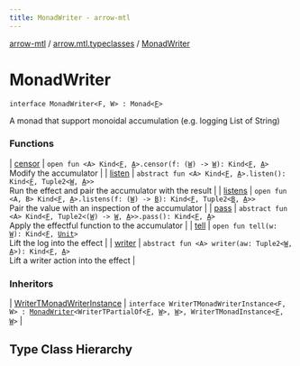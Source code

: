```yaml
---
title: MonadWriter - arrow-mtl
---
```


[arrow-mtl](../../index.html) / [arrow.mtl.typeclasses](../index.html) / [MonadWriter](./index.html)

# MonadWriter

`interface MonadWriter<F, W> : Monad<`[`F`](index.html#F)`>`


A monad that support monoidal accumulation (e.g. logging List of String)

### Functions

| [censor](censor.html) | `open fun <A> Kind<`[`F`](index.html#F)`, `[`A`](censor.html#A)`>.censor(f: (`[`W`](index.html#W)`) -> `[`W`](index.html#W)`): Kind<`[`F`](index.html#F)`, `[`A`](censor.html#A)`>`<br>Modify the accumulator |
| [listen](listen.html) | `abstract fun <A> Kind<`[`F`](index.html#F)`, `[`A`](listen.html#A)`>.listen(): Kind<`[`F`](index.html#F)`, Tuple2<`[`W`](index.html#W)`, `[`A`](listen.html#A)`>>`<br>Run the effect and pair the accumulator with the result |
| [listens](listens.html) | `open fun <A, B> Kind<`[`F`](index.html#F)`, `[`A`](listens.html#A)`>.listens(f: (`[`W`](index.html#W)`) -> `[`B`](listens.html#B)`): Kind<`[`F`](index.html#F)`, Tuple2<`[`B`](listens.html#B)`, `[`A`](listens.html#A)`>>`<br>Pair the value with an inspection of the accumulator |
| [pass](pass.html) | `abstract fun <A> Kind<`[`F`](index.html#F)`, Tuple2<(`[`W`](index.html#W)`) -> `[`W`](index.html#W)`, `[`A`](pass.html#A)`>>.pass(): Kind<`[`F`](index.html#F)`, `[`A`](pass.html#A)`>`<br>Apply the effectful function to the accumulator |
| [tell](tell.html) | `open fun tell(w: `[`W`](index.html#W)`): Kind<`[`F`](index.html#F)`, `[`Unit`](https://kotlinlang.org/api/latest/jvm/stdlib/kotlin/-unit/index.html)`>`<br>Lift the log into the effect |
| [writer](writer.html) | `abstract fun <A> writer(aw: Tuple2<`[`W`](index.html#W)`, `[`A`](writer.html#A)`>): Kind<`[`F`](index.html#F)`, `[`A`](writer.html#A)`>`<br>Lift a writer action into the effect |

### Inheritors

| [WriterTMonadWriterInstance](../../arrow.mtl.instances/-writer-t-monad-writer-instance/index.html) | `interface WriterTMonadWriterInstance<F, W> : `[`MonadWriter`](./index.html)`<WriterTPartialOf<`[`F`](../../arrow.mtl.instances/-writer-t-monad-writer-instance/index.html#F)`, `[`W`](../../arrow.mtl.instances/-writer-t-monad-writer-instance/index.html#W)`>, `[`W`](../../arrow.mtl.instances/-writer-t-monad-writer-instance/index.html#W)`>, WriterTMonadInstance<`[`F`](../../arrow.mtl.instances/-writer-t-monad-writer-instance/index.html#F)`, `[`W`](../../arrow.mtl.instances/-writer-t-monad-writer-instance/index.html#W)`>` |




## Type Class Hierarchy

<canvas id="arrow.mtl.typeclasses-hierarchy-diagram"></canvas>
<script>
  drawNomNomlDiagram('arrow.mtl.typeclasses-hierarchy-diagram', 'arrow.mtl.typeclasses-diagram.nomnol')
</script>

